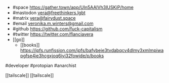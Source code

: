- #space https://gather.town/app/UIn5AAlVh3IUSKiP/home
- #mastodon vera@freethinkers.lgbt
- #matrix vera@fairydust.space
- #email veronika.m.winters@gmail.com
- #github https://github.com/fuck-capitalism
- #twitter https://twitter.com/flanciavera
- [[go]] 
	- [[books]] https://ipfs.runfission.com/ipfs/bafybeie3tvdabqcv4dlmy3xmlmpiwapgfse4ie3hcgxjoq6iyi32fowjde/p/books

#developer
#protopian
#anarchist

[[tailscale]]
[[tailscale]]